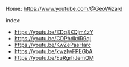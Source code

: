 Home: https://www.youtube.com/@GeoWizard

index:
- https://youtu.be/XDq8KQjm4zY
- https://youtu.be/CDPhdkdR9qI
- https://youtu.be/KwZePasHarc
- https://youtu.be/kwzIwFPEGbA
- https://youtu.be/EuRgrhJemQM
